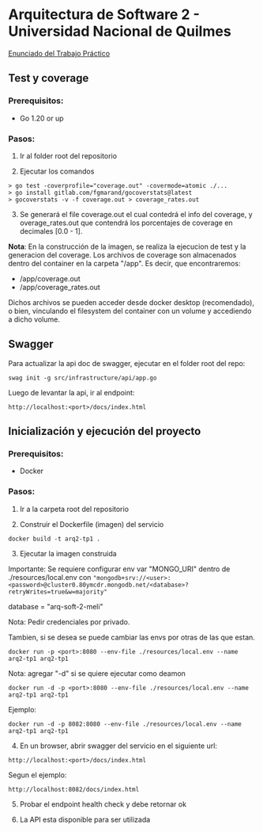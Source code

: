 # Arquitectura de Software 2 - Universidad Nacional de Quilmes

[Enunciado del Trabajo Práctico](https://github.com/cassa10/arq2-tp1/blob/main/doc/Arq2%20-%20Trabajo%20pr%C3%A1ctico.pdf)


## Test y coverage

### Prerequisitos:

- Go 1.20 or up

### Pasos:

1) Ir al folder root del repositorio

2) Ejecutar los comandos
```
> go test -coverprofile="coverage.out" -covermode=atomic ./...
> go install gitlab.com/fgmarand/gocoverstats@latest
> gocoverstats -v -f coverage.out > coverage_rates.out
```

3) Se generará el file coverage.out el cual contedrá el info del coverage, y 
overage_rates.out que contendrá los porcentajes de coverage en decimales [0.0 - 1].

**Nota**: En la construcción de la imagen, se realiza la ejecucion de test y la generacion del coverage.
Los archivos de coverage son almacenados dentro del container en la carpeta "/app". Es decir, que encontraremos:
- /app/coverage.out
- /app/coverage_rates.out

Dichos archivos se pueden acceder desde docker desktop (recomendado), o bien, vinculando el filesystem del container con un volume y accediendo a dicho volume.

## Swagger

Para actualizar la api doc de swagger, ejecutar en el folder root del repo:

```
swag init -g src/infrastructure/api/app.go
```

Luego de levantar la api, ir al endpoint:

```
http://localhost:<port>/docs/index.html
```


## Inicialización y ejecución del proyecto

### Prerequisitos:

- Docker

### Pasos:

1) Ir a la carpeta root del repositorio

2) Construir el Dockerfile (imagen) del servicio

```
docker build -t arq2-tp1 .
```

3) Ejecutar la imagen construida

Importante: Se requiere configurar env var "MONGO_URI" dentro de ./resources/local.env con `"mongodb+srv://<user>:<password>@cluster0.80ymcdr.mongodb.net/<database>?retryWrites=true&w=majority"`

database = "arq-soft-2-meli"

Nota: Pedir credenciales por privado.

Tambien, si se desea se puede cambiar las envs por otras de las que estan.

```
docker run -p <port>:8080 --env-file ./resources/local.env --name arq2-tp1 arq2-tp1
```

Nota: agregar "-d" si se quiere ejecutar como deamon

```
docker run -d -p <port>:8080 --env-file ./resources/local.env --name arq2-tp1 arq2-tp1
```

Ejemplo:

```
docker run -d -p 8082:8080 --env-file ./resources/local.env --name arq2-tp1 arq2-tp1
```

4) En un browser, abrir swagger del servicio en el siguiente url:

`http://localhost:<port>/docs/index.html`

Segun el ejemplo:

`http://localhost:8082/docs/index.html`

5) Probar el endpoint health check y debe retornar ok

6) La API esta disponible para ser utilizada

